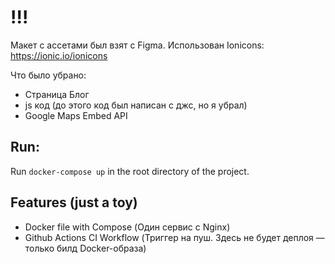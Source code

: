 # !!!
Макет с ассетами был взят с Figma. Использован Ionicons: https://ionic.io/ionicons

Что было убрано:
- Страница Блог
- js код (до этого код был написан с джс, но я убрал)
- Google Maps Embed API

## Run:
Run `docker-compose up` in the root directory of the project.

## Features (just a toy)
- Docker file with Compose (Один сервис с Nginx)
- Github Actions CI Workflow (Триггер на пуш. Здесь не будет деплоя — только билд Docker-образа)

